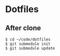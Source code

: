 # Dotfiles

## After clone
```
$ cd ~/code/dotfiles
$ git submodule init
$ git submodule update
```
